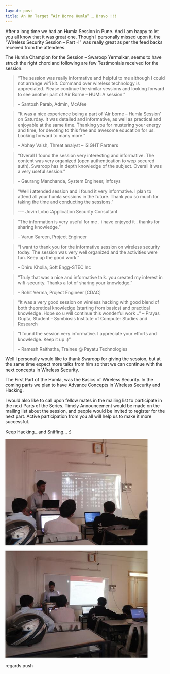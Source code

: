 ```yaml
---
layout: post
title: An On Target “Air Borne Humla” … Bravo !!!
---
```


After a long time we had an Humla Session in Pune.
And I am happy to let you all know that it was great one. Though I personally missed upon it, the “Wireless Security Session – Part -I” was really great as per the feed backs received from the attendees.

<!--more-->

The Humla Champion for the Session – Swaroop Yermalkar, seems to have struck the right chord and following are few Testimonials received for the session.

> “The session was really informative and helpful to me although I could not arrange wifi kit. Command over wireless technology is appreciated. Please continue the similar sessions and looking forward to see another part of Air Borne – HUMLA session.”
> 
> – Santosh Parab, Admin, McAfee

> “It was a nice experience being a part of ‘Air borne – Humla Session’ on Saturday. It was detailed and informative, as well as practical and enjoyable at the same time. Thanking you for mustering your energy and time, for devoting to this free and awesome education for us. Looking forward to many more.”
> 
> – Abhay Vaish, Threat analyst – iSIGHT Partners

> “Overall I found the session very interesting and informative. The content was very organized (open authentication to wep secured auth). Swaroop has in depth knowledge of the subject. Overall it was a very useful session.”
>
> – Gaurang Manchanda, System Engineer, Infosys

>“Well i attended session and i found it very informative. I plan to attend all your humla sessions in the future. Thank you so much for taking the time and conducting the sessions.”
> 
> --– Jovin Lobo :Application Security Consultant

> “The information is very useful for me . i have enjoyed it . thanks for sharing knowledge.”
>
> – Varun Sareen, Project Engineer

> “I want to thank you for the informative session on wireless security today. The session was very well organized and the activities were fun. Keep up the good work.”
> 
> – Dhiru Kholia, Soft Engg-STEC Inc

> “Truly that was a nice and informative talk. you created my interest in wifi-security. Thanks a lot of sharing your knowledge.”
> 
> – Rohit Verma, Project Engineer [CDAC]

> “It was a very good session on wireless hacking with good blend of both theoretical knowledge (starting from basics) and practical knowledge .Hope so u will continue this wonderful work ..”
> – Prayas Gupta, Student – Symbiosis Institute of Computer Studies and Research

> “I found the session very informative. I appreciate your efforts and knowledge. Keep it up :)”
> 
> – Ramesh Raithatha, Trainee @ Payatu Technologies

Well I personally would like to thank Swaroop for giving the session, but at the same time expect more talks from him so that we can continue with the next concepts in Wireless Security.

The First Part of the Humla, was the Basics of Wireless Security. In the coming parts we plan to have Advance Concepts in Wireless Security and Hacking.

I would also like to call upon fellow mates in the mailing list to participate in the next Parts of the Series. Timely Announcement would be made on the mailing list about the session, and people would be invited to register for the next part. Active participation from you all will help us to make it more successful.

Keep Hacking…and Sniffing… :)

![Wireless Security Humla](/images/wirelesshumlapune1.jpg)

![Wireless Security Humla](/images/wirelesshumlapune2.jpg)

regards
push